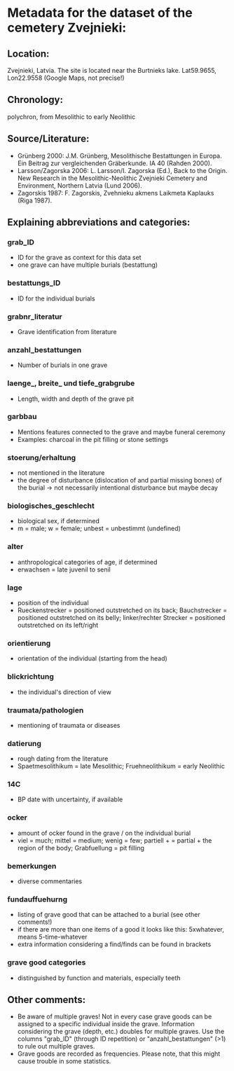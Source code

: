 # Metadata for the dataset of the cemetery Zvejnieki:

## Location:
Zvejnieki, Latvia. The site is located near the Burtnieks lake. Lat59.9655, Lon22.9558 (Google Maps, not precise!)

## Chronology:
polychron, from Mesolithic to early Neolithic

## Source/Literature:
- Grünberg 2000: J.M. Grünberg, Mesolithische Bestattungen in Europa. Ein Beitrag zur vergleichenden Gräberkunde. IA 40 (Rahden 2000).
- Larsson/Zagorska 2006: L. Larsson/I. Zagorska (Ed.), Back to the Origin. New Research in the Mesolithic-Neolithic Zvejnieki Cemetery and Environment, Northern Latvia (Lund 2006).
- Zagorskis 1987: F. Zagorskis, Zvehnieku akmens Laikmeta Kaplauks (Riga 1987).

## Explaining abbreviations and categories:
### grab_ID
- ID for the grave as context for this data set
- one grave can have multiple burials (bestattung)
### bestattungs_ID
- ID for the individual burials
### grabnr_literatur
- Grave identification from literature
### anzahl_bestattungen
- Number of burials in one grave
### laenge_, breite_ und tiefe_grabgrube
- Length, width and depth of the grave pit
### garbbau
- Mentions features connected to the grave and maybe funeral ceremony
- Examples: charcoal in the pit filling or stone settings
### stoerung/erhaltung
- not mentioned in the literature 
- the degree of disturbance (dislocation of and partial missing  bones) of the burial -> not necessarily intentional disturbance but maybe decay
### biologisches_geschlecht
- biological sex, if determined
- m = male; w = female; unbest = unbestimmt (undefined)
### alter
- anthropological categories of age, if determined
- erwachsen = late juvenil to senil
### lage
- position of the individual
- Rueckenstrecker = positioned outstretched on its back; Bauchstrecker = positioned outstretched on its belly; linker/rechter Strecker = positioned outstretched on its left/right
### orientierung
- orientation of the individual (starting from the head)
### blickrichtung
- the individual's direction of view
### traumata/pathologien
- mentioning of traumata or diseases
### datierung
- rough dating from the literature
- Spaetmesolithikum = late Mesolithic; Fruehneolithikum = early Neolithic
### 14C
- BP date with uncertainty, if available
### ocker
- amount of ocker found in the grave / on the individual burial
- viel = much; mittel = medium; wenig = few; partiell + = partial + the region of the body; Grabfuellung = pit filling
### bemerkungen
- diverse commentaries
### fundauffuehurng
- listing of grave good that can be attached to a burial (see other comments!)
- if there are more than one items of a good it looks like this: 5xwhatever, means 5-time-whatever
- extra information considering a find/finds can be found in brackets
### grave good categories
- distinguished by function and materials, especially teeth

## Other comments:
- Be aware of multiple graves! Not in every case grave goods can be assigned to a specific individual inside the grave. Information considering the grave (depth, etc.) doubles for multiple graves. Use the columns "grab_ID" (through ID repetition) or "anzahl_bestattungen" (>1) to rule out multiple graves.
- Grave goods are recorded as frequencies. Please note, that this might cause trouble in some statistics.
